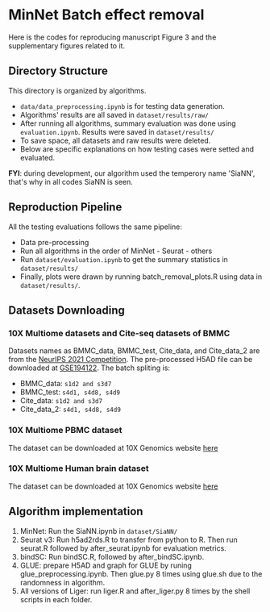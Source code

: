 # MinNet Batch effect removal
Here is the codes for reproducing manuscript Figure 3 and the supplementary figures related to it.

## Directory Structure
This directory is organized by algorithms.
* `data/data_preprocessing.ipynb` is for testing data generation.
* Algorithms' results are all saved in `dataset/results/raw/`
* After running all algorithms, summary evaluation was done using `evaluation.ipynb`. Results were saved in `dataset/results/`
* To save space, all datasets and raw results were deleted.
* Below are specific explanations on how testing cases were setted and evaluated.

**FYI**: during development, our algorithm used the temperory name 'SiaNN', that's why in all codes SiaNN is seen.

## Reproduction Pipeline
All the testing evaluations follows the same pipeline:
* Data pre-processing
* Run all algorithms in the order of MinNet - Seurat - others
* Run `dataset/evaluation.ipynb` to get the summary statistics in `dataset/results/`
* Finally, plots were drawn by running batch_removal_plots.R using data in `dataset/results/`.

## Datasets Downloading
### 10X Multiome datasets and Cite-seq datasets of BMMC
Datasets names as BMMC_data, BMMC_test, Cite_data, and Cite_data_2 are from the [NeurIPS 2021 Competition](https://openproblems.bio/neurips_2021/).
The pre-processed H5AD file can be downloaded at [GSE194122](https://www.ncbi.nlm.nih.gov/geo/query/acc.cgi?acc=GSE194122).
The batch spliting is:
* BMMC_data: `s1d2 and s3d7`
* BMMC_test: `s4d1, s4d8, s4d9`
* Cite_data: `s1d2 and s3d7`
* Cite_data_2: `s4d1, s4d8, s4d9`


### 10X Multiome PBMC dataset
The dataset can be downloaded at 10X Genomics website [here](https://support.10xgenomics.com/single-cell-multiome-atac-gex/datasets/1.0.0/pbmc_granulocyte_sorted_10k)

### 10X Multiome Human brain dataset
The dataset can be downloaded at 10X Genomics website [here](https://www.10xgenomics.com/resources/datasets/frozen-human-healthy-brain-tissue-3-k-1-standard-2-0-0)


## Algorithm implementation
1. MinNet: Run the SiaNN.ipynb in `dataset/SiaNN/`
2. Seurat v3: Run h5ad2rds.R to transfer from python to R. Then run seurat.R followed by after_seurat.ipynb for evaluation metrics.
3. bindSC: Run bindSC.R, followed by after_bindSC.ipynb.
4. GLUE: prepare H5AD and graph for GLUE by runing glue_preprocessing.ipynb. Then glue.py 8 times using glue.sh due to the randomness in algorithm.
5. All versions of Liger: run liger.R and after_liger.py 8 times by the shell scripts in each folder.




